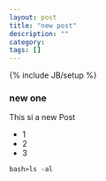 ```yaml
---
layout: post
title: "new post"
description: ""
category: 
tags: []
---
```

{% include JB/setup %}

### new one
This si a new Post 

+ 1
+ 2
+ 3

```
bash>ls -al
```
